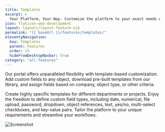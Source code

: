 ```yaml
---
title: Templates
excerpt: >
  Your Platform, Your Way. Customize the platform to your exact needs with flexible customization options. 
icon: flaticon-web-development
layout: layouts/layout-feature.njk
permalink: "{{ baseUrl }}/features/templates/"
eleventyNavigation:
  key: Templates
  parent: Features
  order: 15
  hideFromDesktopNavbar: true
category: "all-features"
---
```


Our portal offers unparalleled flexibility with template-based customization. Add custom fields to any object, download pre-built templates from our library, and assign fields based on company, object type, or other criteria. 

Create highly specific templates for different departments or projects. Enjoy the freedom to define custom field types, including date, numerical, file upload, password, dropdown, object references, text, yes/no, multi-select checkboxes, and key-value pairs. Tailor the platform to your unique requirements and streamline your workflows.

<img class="img-fluid" src="{{ baseUrl }}/assets/migrated/templates.gif" alt="Screenshot">